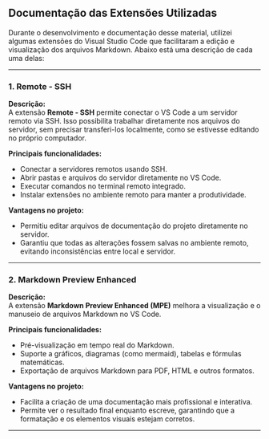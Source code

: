 ## Documentação das Extensões Utilizadas

Durante o desenvolvimento e documentação desse material, utilizei algumas extensões do Visual Studio Code que facilitaram a edição e visualização dos arquivos Markdown. Abaixo está uma descrição de cada uma delas:

---

### 1. Remote - SSH

**Descrição:**  
A extensão **Remote - SSH** permite conectar o VS Code a um servidor remoto via SSH. Isso possibilita trabalhar diretamente nos arquivos do servidor, sem precisar transferi-los localmente, como se estivesse editando no próprio computador.

**Principais funcionalidades:**
- Conectar a servidores remotos usando SSH.
- Abrir pastas e arquivos do servidor diretamente no VS Code.
- Executar comandos no terminal remoto integrado.
- Instalar extensões no ambiente remoto para manter a produtividade.

**Vantagens no projeto:**
- Permitiu editar arquivos de documentação do projeto diretamente no servidor.
- Garantiu que todas as alterações fossem salvas no ambiente remoto, evitando inconsistências entre local e servidor.

---

### 2. Markdown Preview Enhanced

**Descrição:**  
A extensão **Markdown Preview Enhanced (MPE)** melhora a visualização e o manuseio de arquivos Markdown no VS Code.

**Principais funcionalidades:**
- Pré-visualização em tempo real do Markdown.
- Suporte a gráficos, diagramas (como mermaid), tabelas e fórmulas matemáticas.
- Exportação de arquivos Markdown para PDF, HTML e outros formatos.

**Vantagens no projeto:**
- Facilita a criação de uma documentação mais profissional e interativa.
- Permite ver o resultado final enquanto escreve, garantindo que a formatação e os elementos visuais estejam corretos.

---

